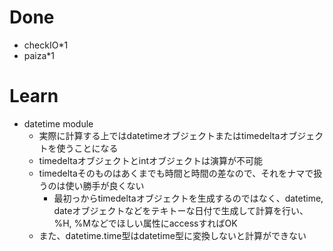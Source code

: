 # Done
- checkIO*1
- paiza*1

# Learn
- datetime module
  - 実際に計算する上ではdatetimeオブジェクトまたはtimedeltaオブジェクトを使うことになる
  - timedeltaオブジェクトとintオブジェクトは演算が不可能
  - timedeltaそのものはあくまでも時間と時間の差なので、それをナマで扱うのは使い勝手が良くない
      - 最初っからtimedeltaオブジェクトを生成するのではなく、datetime, dateオブジェクトなどをテキトーな日付で生成して計算を行い、%H, %Mなどでほしい属性にaccessすればOK
  - また、datetime.time型はdatetime型に変換しないと計算ができない
